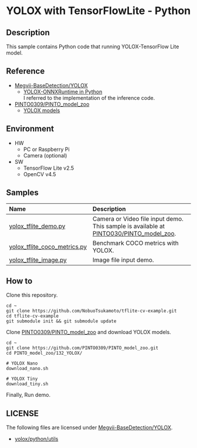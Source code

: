 # YOLOX with TensorFlowLite - Python

## Description
This sample contains Python code that running YOLOX-TensorFlow Lite model.

## Reference
- [Megvii-BaseDetection/YOLOX](https://github.com/Megvii-BaseDetection/YOLOX)
  - [YOLOX-ONNXRuntime in Python](https://github.com/Megvii-BaseDetection/YOLOX/tree/main/demo/ONNXRuntime)  
  I referred to the implementation of the inference code.
- [PINTO0309/PINTO_model_zoo](https://github.com/PINTO0309/PINTO_model_zoo)
  - [YOLOX models](https://github.com/PINTO0309/PINTO_model_zoo/tree/main/132_YOLOX)

## Environment
- HW
  - PC or Raspberry Pi
  - Camera (optional)
- SW
  - TensorFlow Lite v2.5
  - OpenCV v4.5

## Samples

|Name | Description |
|:--  |:--          |
| [yolox_tflite_demo.py](https://github.com/PINTO0309/PINTO_model_zoo/blob/main/132_YOLOX/demo/tflite/yolox_tflite_demo.py) | Camera or Video file input demo.<br>This sample is available at [PINTO030/PINTO_model_zoo](https://github.com/PINTO0309/PINTO_model_zoo/tree/main/132_YOLOX/demo/tflite).  |
| [yolox_tflite_coco_metrics.py](./yolox_tflite_coco_metrics.py) |Benchmark COCO metrics with YOLOX.|
| [yolox_tflite_image.py](./yolox_tflite_image.py) | Image file input demo. |


## How to

Clone this repository.
```
cd ~
git clone https://github.com/NobuoTsukamoto/tflite-cv-example.git
cd tflite-cv-example
git submodule init && git submodule update
```

Clone [PINTO0309/PINTO_model_zoo](https://github.com/PINTO0309/PINTO_model_zoo) and download YOLOX models.
```
cd ~
git clone https://github.com/PINTO0309/PINTO_model_zoo.git
cd PINTO_model_zoo/132_YOLOX/

# YOLOX Nano
download_nano.sh

# YOLOX Tiny
download_tiny.sh

```
Finally, Run demo.


## LICENSE

The following files are licensed under [Megvii-BaseDetection/YOLOX](https://github.com/Megvii-BaseDetection/YOLOX).

- [yolox/python/utils](yolox/python/utils)